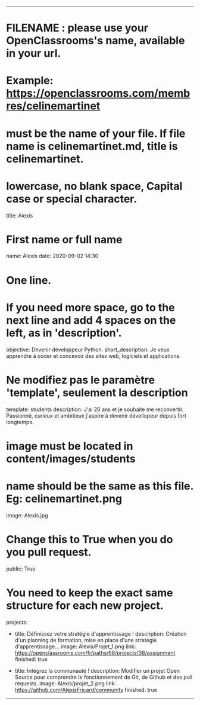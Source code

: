 ---

# FILENAME : please use your OpenClassrooms's name, available in your url.
# Example: https://openclassrooms.com/membres/celinemartinet
# must be the name of your file. If file name is celinemartinet.md, title is celinemartinet.
# lowercase, no blank space, Capital case or special character.
title: Alexis

# First name or full name
name: Alexis
date: 2020-09-02 14:30

# One line.
# If you need more space, go to the next line and add 4 spaces on the left, as in 'description'.
objective: Devenir développeur Python.
short_description: Je veux apprendre à coder et concevoir des sites web, logiciels et applications.

# Ne modifiez pas le paramètre 'template', seulement la description
template: students
description:
    J'ai 26 ans et je souhaite me reconvertir. Passionné, curieux et ambitieux 
    j'aspire à devenir dévellopeur depuis fort longtemps. 
# image must be located in content/images/students
# name should be the same as this file. Eg: celinemartinet.png
image: Alexis.jpg

# Change this to True when you do you pull request.
public: True

# You need to keep the exact same structure for each new project.
projects:
  - title: Définissez votre stratégie d'apprentissage !
    description: Création d'un planning de formation, mise en place d'une stratégie d'apprentissage... 
    image: Alexis/Projet_1.png
    link: https://openclassrooms.com/fr/paths/68/projects/38/assignment
    finished: true

  - title: Intégrez la communauté !
    description: Modifier un projet Open Source pour comprendre le fonctionnement de Git, de Github et des pull requests. 
    image: Alexis/projet_2.png
    link: https://github.com/AlexisFricard/community
    finished: true
---